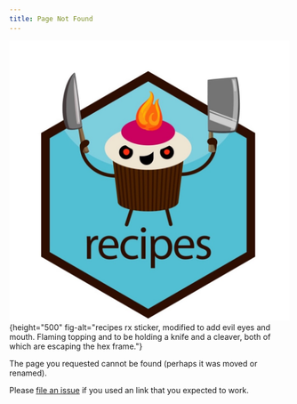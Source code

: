 ```yaml
---
title: Page Not Found
---
```






![](images/evil-come-at-me-bro-cupcake-by-allison-horst.jpg){height="500" fig-alt="recipes rx sticker, modified to add evil eyes and mouth. Flaming topping and to be holding a knife and a cleaver, both of which are escaping the hex frame."}

The page you requested cannot be found (perhaps it was moved or renamed).

Please [file an issue](https://github.com/tidymodels/tidymodels.org/issues) if you used an link that you expected to work.
